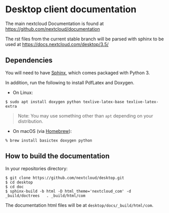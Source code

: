 # Desktop client documentation

The main nextcloud Documentation is found at https://github.com/nextcloud/documentation

The rst files from the current stable branch will be parsed with sphinx to be used at https://docs.nextcloud.com/desktop/3.5/

## Dependencies

You will need to have [Sphinx](https://www.sphinx-doc.org), which comes packaged with Python 3.

In addition, run the following to install PdfLatex and Doxygen.

- On Linux:
```
$ sudo apt install doxygen python texlive-latex-base texlive-latex-extra
```
> Note: You may use something other than `apt` depending on your distribution.

- On macOS (via [Homebrew](https://brew.sh/)):
```
% brew install basictex doxygen python
```

## How to build the documentation

In your repositories directory:

```
$ git clone https://github.com/nextcloud/desktop.git
$ cd desktop
$ cd doc
$ sphinx-build -b html -D html_theme='nextcloud_com' -d _build/doctrees   . _build/html/com
```

The documentation html files will be at ```desktop/docs/_build/html/com```.
